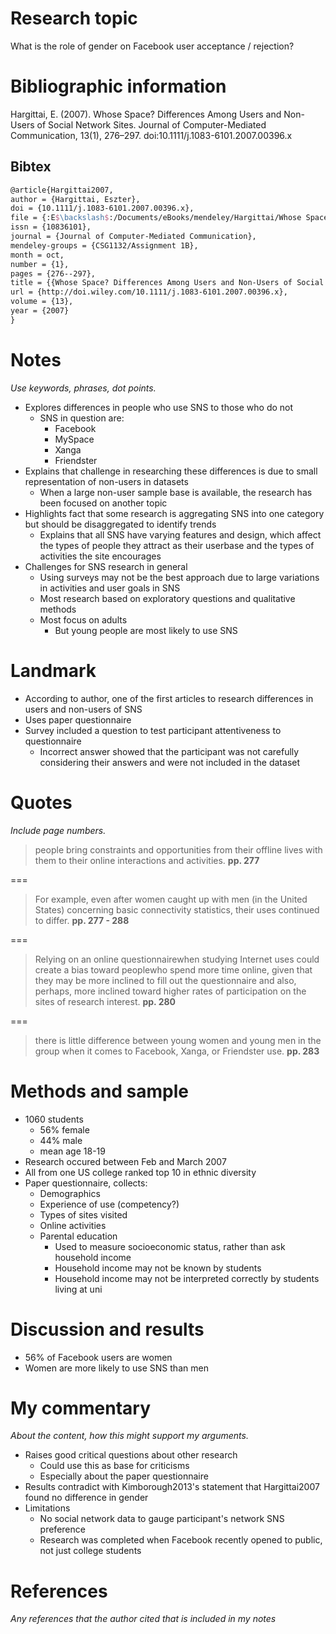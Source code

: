 # Research topic

What is the role of gender on Facebook user acceptance / rejection?

# Bibliographic information

Hargittai, E. (2007). Whose Space? Differences Among Users and Non-Users of Social Network Sites. Journal of Computer-Mediated Communication, 13(1), 276–297. doi:10.1111/j.1083-6101.2007.00396.x

## Bibtex

``` tex
@article{Hargittai2007,
author = {Hargittai, Eszter},
doi = {10.1111/j.1083-6101.2007.00396.x},
file = {:E$\backslash$:/Documents/eBooks/mendeley/Hargittai/Whose Space Differences Among Users and Non-Users of Social Network Sites/Hargittai - 2007 - Whose Space Differences Among Users and Non-Users of Social Network Sites.pdf:pdf},
issn = {10836101},
journal = {Journal of Computer-Mediated Communication},
mendeley-groups = {CSG1132/Assignment 1B},
month = oct,
number = {1},
pages = {276--297},
title = {{Whose Space? Differences Among Users and Non-Users of Social Network Sites}},
url = {http://doi.wiley.com/10.1111/j.1083-6101.2007.00396.x},
volume = {13},
year = {2007}
}
```

# Notes

*Use keywords, phrases, dot points.*

- Explores differences in people who use SNS to those who do not
	- SNS in question are:
		- Facebook
		- MySpace
		- Xanga
		- Friendster
- Explains that challenge in researching these differences is due to small representation of non-users in datasets
	- When a large non-user sample base is available, the research has been focused on another topic
- Highlights fact that some research is aggregating SNS into one category but should be disaggregated to identify trends
	- Explains that all SNS have varying features and design, which affect the types of people they attract as their userbase and the types of activities the site encourages
- Challenges for SNS research in general
	- Using surveys may not be the best approach due to large variations in activities and user goals in SNS
	- Most research based on exploratory questions and qualitative methods
	- Most focus on adults
		- But young people are most likely to use SNS

# Landmark

- According to author, one of the first articles to research differences in users and non-users of SNS
- Uses paper questionnaire
- Survey included a question to test participant attentiveness to questionnaire
	- Incorrect answer showed that the participant was not carefully considering their answers and were not included in the dataset

# Quotes

*Include page numbers.*

>people bring constraints and opportunities from their offline lives with them to their online interactions and activities. **pp. 277**

===

>For example, even after women caught up with men (in the United States) concerning basic connectivity statistics, their uses continued to differ. **pp. 277 - 288**

===

>Relying on an online questionnairewhen studying Internet uses could create a bias toward peoplewho spend more time online, given that they may be more inclined to fill out the questionnaire and also, perhaps, more inclined toward higher rates of participation on the sites of research interest. **pp. 280**

===

>there is little difference between young women and young men in the group when it comes to Facebook, Xanga, or Friendster use. **pp. 283**

# Methods and sample

- 1060 students
	- 56% female
	- 44% male
	- mean age 18-19
- Research occured between Feb and March 2007
- All from one US college ranked top 10 in ethnic diversity
- Paper questionnaire, collects:
	- Demographics
	- Experience of use (competency?)
	- Types of sites visited
	- Online activities
	- Parental education
		- Used to measure socioeconomic status, rather than ask household income
		- Household income may not be known by students
		- Household income may not be interpreted correctly by students living at uni

# Discussion and results

- 56% of Facebook users are women
- Women are more likely to use SNS than men

# My commentary

*About the content, how this might support my arguments.*

- Raises good critical questions about other research
	- Could use this as base for criticisms
	- Especially about the paper questionnaire
- Results contradict with Kimborough2013's statement that Hargittai2007 found no difference in gender
- Limitations
	- No social network data to gauge participant's network SNS preference
	- Research was completed when Facebook recently opened to public, not just college students

# References

*Any references that the author cited that is included in my notes*